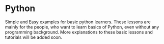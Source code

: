 # Python
Simple and Easy examples for basic python learners.
These lessons are mainly for the people, who want to learn basics of Python, even without any programming background.
More explanations to these basic lessons and tutorials will be added soon. 
